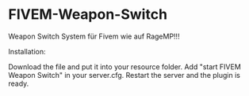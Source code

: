 # FIVEM-Weapon-Switch
Weapon Switch System für Fivem wie auf RageMP!!!

Installation:

Download the file and put it into your resource folder.
Add "start FIVEM Weapon Switch" in your server.cfg.
Restart the server and the plugin is ready.
